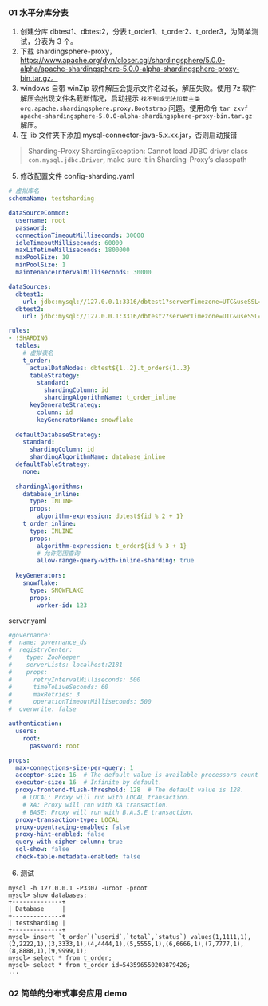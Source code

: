 ### 01 水平分库分表

1. 创建分库 dbtest1、dbtest2，分表 t_order1、t_order2、t_order3，为简单测试，分表为 3 个。
2. 下载 shardingsphere-proxy， https://www.apache.org/dyn/closer.cgi/shardingsphere/5.0.0-alpha/apache-shardingsphere-5.0.0-alpha-shardingsphere-proxy-bin.tar.gz。
3. windows 自带 winZip 软件解压会提示文件名过长，解压失败。使用 7z 软件解压会出现文件名截断情况，启动提示 `找不到或无法加载主类 org.apache.shardingsphere.proxy.Bootstrap` 问题。使用命令 `tar zxvf apache-shardingsphere-5.0.0-alpha-shardingsphere-proxy-bin.tar.gz` 解压。
4. 在 lib 文件夹下添加 mysql-connector-java-5.x.xx.jar，否则启动报错
> Sharding-Proxy ShardingException: Cannot load JDBC driver class `com.mysql.jdbc.Driver`, make sure it in Sharding-Proxy’s classpath
5. 修改配置文件
config-sharding.yaml
```yaml
# 虚拟库名
schemaName: testsharding

dataSourceCommon:
  username: root
  password: 
  connectionTimeoutMilliseconds: 30000
  idleTimeoutMilliseconds: 60000
  maxLifetimeMilliseconds: 1800000
  maxPoolSize: 10
  minPoolSize: 1
  maintenanceIntervalMilliseconds: 30000

dataSources:
  dbtest1:
    url: jdbc:mysql://127.0.0.1:3316/dbtest1?serverTimezone=UTC&useSSL=false
  dbtest2:
    url: jdbc:mysql://127.0.0.1:3316/dbtest2?serverTimezone=UTC&useSSL=false

rules:
- !SHARDING
  tables:
    # 虚拟表名
    t_order:
      actualDataNodes: dbtest${1..2}.t_order${1..3}
      tableStrategy:
        standard:
          shardingColumn: id
          shardingAlgorithmName: t_order_inline
      keyGenerateStrategy:
        column: id
        keyGeneratorName: snowflake
        
  defaultDatabaseStrategy:
    standard:
      shardingColumn: id
      shardingAlgorithmName: database_inline
  defaultTableStrategy:
    none:
  
  shardingAlgorithms:
    database_inline:
      type: INLINE
      props:
        algorithm-expression: dbtest${id % 2 + 1}
    t_order_inline:
      type: INLINE
      props:
        algorithm-expression: t_order${id % 3 + 1}
        # 允许范围查询
        allow-range-query-with-inline-sharding: true
        
  keyGenerators:
    snowflake:
      type: SNOWFLAKE
      props:
        worker-id: 123
```

server.yaml
```yaml
#governance:
#  name: governance_ds
#  registryCenter:
#    type: ZooKeeper
#    serverLists: localhost:2181
#    props:
#      retryIntervalMilliseconds: 500
#      timeToLiveSeconds: 60
#      maxRetries: 3
#      operationTimeoutMilliseconds: 500
#  overwrite: false

authentication:
  users:
    root:
      password: root

props:
  max-connections-size-per-query: 1
  acceptor-size: 16  # The default value is available processors count * 2.
  executor-size: 16  # Infinite by default.
  proxy-frontend-flush-threshold: 128  # The default value is 128.
    # LOCAL: Proxy will run with LOCAL transaction.
    # XA: Proxy will run with XA transaction.
    # BASE: Proxy will run with B.A.S.E transaction.
  proxy-transaction-type: LOCAL
  proxy-opentracing-enabled: false
  proxy-hint-enabled: false
  query-with-cipher-column: true
  sql-show: false
  check-table-metadata-enabled: false
```

6. 测试
```
mysql -h 127.0.0.1 -P3307 -uroot -proot
mysql> show databases;
+--------------+
| Database     |
+--------------+
| testsharding |
+--------------+
mysql> insert `t_order`(`userid`,`total`,`status`) values(1,1111,1),(2,2222,1),(3,3333,1),(4,4444,1),(5,5555,1),(6,6666,1),(7,7777,1),(8,8888,1),(9,9999,1);
mysql> select * from t_order;
mysql> select * from t_order id=543596550203879426;
...
```
### 02 简单的分布式事务应用 demo
